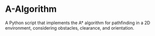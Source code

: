 # A-Algorithm
A Python script that implements the A* algorithm for pathfinding in a 2D environment, considering obstacles, clearance, and orientation.
